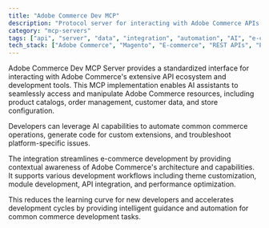 ```yaml
---
title: "Adobe Commerce Dev MCP"
description: "Protocol server for interacting with Adobe Commerce APIs and development tools within AI-assisted workflows."
category: "mcp-servers"
tags: ["api", "server", "data", "integration", "automation", "AI", "e-commerce", "development tools"]
tech_stack: ["Adobe Commerce", "Magento", "E-commerce", "REST APIs", "PHP Development", "AI-assisted workflows"]
---
```


Adobe Commerce Dev MCP Server provides a standardized interface for interacting with Adobe Commerce's extensive API ecosystem and development tools. This MCP implementation enables AI assistants to seamlessly access and manipulate Adobe Commerce resources, including product catalogs, order management, customer data, and store configuration. 

Developers can leverage AI capabilities to automate common commerce operations, generate code for custom extensions, and troubleshoot platform-specific issues.

The integration streamlines e-commerce development by providing contextual awareness of Adobe Commerce's architecture and capabilities. It supports various development workflows including theme customization, module development, API integration, and performance optimization. 

This reduces the learning curve for new developers and accelerates development cycles by providing intelligent guidance and automation for common commerce development tasks.